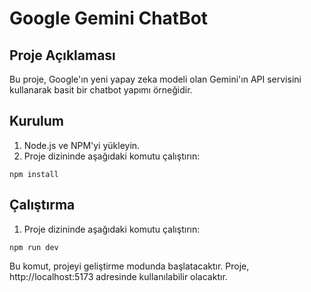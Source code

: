 # Google Gemini ChatBot

## Proje Açıklaması

Bu proje, Google'ın yeni yapay zeka modeli olan Gemini'ın API servisini kullanarak basit bir chatbot yapımı örneğidir.

## Kurulum

1. Node.js ve NPM'yi yükleyin.
2. Proje dizininde aşağıdaki komutu çalıştırın:

```
npm install
```

   
## Çalıştırma

1. Proje dizininde aşağıdaki komutu çalıştırın:
```
npm run dev
```
Bu komut, projeyi geliştirme modunda başlatacaktır. Proje, http://localhost:5173 adresinde kullanılabilir olacaktır.

